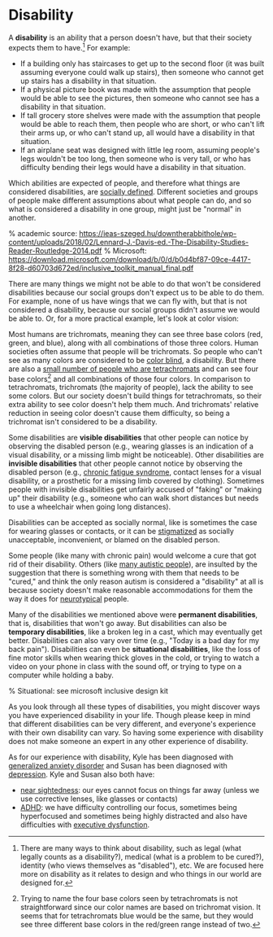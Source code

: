 # Disability


A __disability__ is an ability that a person doesn't have, but that their society expects them to have.[^disability_definitions_footnote] For example:
- If a building only has staircases to get up to the second floor (it was built assuming everyone could walk up stairs), then someone who cannot get up stairs has a disability in that situation.
- If a physical picture book was made with the assumption that people would be able to see the pictures, then someone who cannot see has a disability in that situation.
- If tall grocery store shelves were made with the assumption that people would be able to reach them, then people who are short, or who can't lift their arms up, or who can't stand up, all would have a disability in that situation.
- If an airplane seat was designed with little leg room, assuming people's legs wouldn't be too long, then someone who is very tall, or who has difficulty bending their legs would have a disability in that situation.

[^disability_definitions_footnote]: There are many ways to think about disability, such as legal (what legally counts as a disability?), medical (what is a problem to be cured?), identity (who views themselves as "disabled"), etc. We are focused here more on disability as it relates to design and who things in our world are designed for.

Which abilities are expected of people, and therefore what things are considered disabilities, are [socially defined](https://en.wikipedia.org/wiki/Social_model_of_disability#Social_construction_of_disability). Different societies and groups of people make different assumptions about what people can do, and so what is considered a disability in one group, might just be "normal" in another.


% academic source: https://ieas-szeged.hu/downtherabbithole/wp-content/uploads/2018/02/Lennard-J.-Davis-ed.-The-Disability-Studies-Reader-Routledge-2014.pdf
% Microsoft: https://download.microsoft.com/download/b/0/d/b0d4bf87-09ce-4417-8f28-d60703d672ed/inclusive_toolkit_manual_final.pdf

There are many things we might not be able to do that won't be considered disabilities because our social groups don't expect us to be able to do them. For example, none of us have wings that we can fly with, but that is not considered a disability, because our social groups didn't assume we would be able to. Or, for a more practical example, let's look at color vision:

Most humans are trichromats, meaning they can see three base colors (red, green, and blue), along with all combinations of those three colors. Human societies often assume that people will be trichromats. So people who can't see as many colors are considered to be [color blind](https://en.wikipedia.org/wiki/Color_blindness), a disability. But there are also a [small number of people who are tetrachromats](https://www.bbc.com/future/article/20140905-the-women-with-super-human-vision) and can see four base colors[^four_base_colors] and all combinations of those four colors. In comparison to tetrachromats, trichromats (the majority of people), lack the ability to see some colors. But our society doesn't build things for tetrachromats, so their extra ability to see color doesn't help them much. And trichromats' relative reduction in seeing color doesn't cause them difficulty, so being a trichromat isn't considered to be a disability.

[^four_base_colors]: Trying to name the four base colors seen by tetrachromats is not straightforward since our color names are based on trichromat vision. It seems that for tetrachromats blue would be the same, but they would see three different base colors in the red/green range instead of two.


Some disabilities are __visible disabilities__ that other people can notice by observing the disabled person (e.g., wearing glasses is an indication of a visual disability, or a missing limb might be noticeable). Other disabilities are __invisible disabilities__ that other people cannot notice by observing the disabled person (e.g., [chronic fatigue syndrome](https://www.mayoclinic.org/diseases-conditions/chronic-fatigue-syndrome/symptoms-causes/syc-20360490), contact lenses for a visual disability, or a prosthetic for a missing limb covered by clothing). Sometimes people with invisible disabilities get unfairly accused of "faking" or "making up" their disability (e.g., someone who can walk short distances but needs to use a wheelchair when going long distances).

Disabilities can be accepted as socially normal, like is sometimes the case for wearing glasses or contacts, or it can be [stigmatized](https://en.wikipedia.org/wiki/Ableism) as socially unacceptable, inconvenient, or blamed on the disabled person.

Some people (like many with chronic pain) would welcome a cure that got rid of their disability. Others (like [many autistic people](https://www.autism360.com/news/autism-is-not-a-disability/)), are insulted by the suggestion that there is something wrong with them that needs to be "cured," and think the only reason autism is considered a "disability" at all is because society doesn't make reasonable accommodations for them the way it does for [neurotypical](https://en.wikipedia.org/wiki/Neurotypical) people.

Many of the disabilities we mentioned above were __permanent disabilities__, that is, disabilities that won't go away. But disabilities can also be __temporary disabilities__, like a broken leg in a cast, which may eventually get better. Disabilities can also vary over time (e.g., "Today is a bad day for my back pain"). Disabilities can even be __situational disabilities__, like the loss of fine motor skills when wearing thick gloves in the cold, or trying to watch a video on your phone in class with the sound off, or trying to type on a computer while holding a baby.

% Situational: see microsoft inclusive design kit

As you look through all these types of disabilities, you might discover ways you have experienced disability in your life. Though please keep in mind that different disabilities can be very different, and everyone's experience with their own disability can vary. So having some experience with disability does not make someone an expert in any other experience of disability.

As for our experience with disability, Kyle has been diagnosed with [generalized anxiety disorder](https://www.mayoclinic.org/diseases-conditions/generalized-anxiety-disorder/symptoms-causes/syc-20360803) and Susan has been diagnosed with [depression](https://www.mayoclinic.org/diseases-conditions/depression/symptoms-causes/syc-20356007). Kyle and Susan also both have:
- [near sightedness](https://en.wikipedia.org/wiki/Myopia): our eyes cannot focus on things far away (unless we use corrective lenses, like glasses or contacts)
- [ADHD](https://www.youtube.com/watch?v=xMWtGozn5jU): we have difficulty controlling our focus, sometimes being hyperfocused and sometimes being highly distracted and also have difficulties with [executive dysfunction](https://youtu.be/H4YIHrEu-TU).
